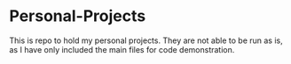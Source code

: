 # Personal-Projects
This is repo to hold my personal projects. They are not able to be run as is, as I have only included the main files for code demonstration.
